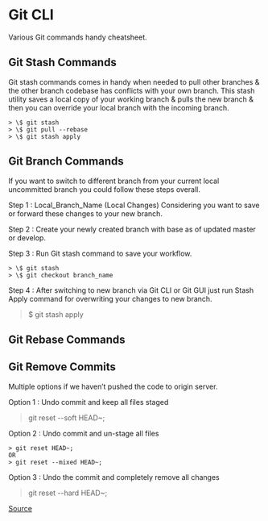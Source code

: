 # Git CLI

Various Git commands handy cheatsheet.

## Git Stash Commands

Git stash commands comes in handy when needed to pull other branches & the other branch codebase has conflicts with your own branch. This stash utility saves a local copy of your working branch & pulls the new branch & then you can override your local branch with the incoming branch.

```text
> \$ git stash
> \$ git pull --rebase
> \$ git stash apply
```

## Git Branch Commands

If you want to switch to different branch from your current local uncommitted branch you could follow these steps overall.

Step 1 : Local\_Branch\_Name \(Local Changes\) Considering you want to save or forward these changes to your new branch.

Step 2 : Create your newly created branch with base as of updated master or develop.

Step 3 : Run Git stash command to save your workflow.

```text
> \$ git stash
> \$ git checkout branch_name
```

Step 4 : After switching to new branch via Git CLI or Git GUI just run Stash Apply command for overwriting your changes to new branch.

> $ git stash apply

## Git Rebase Commands

## Git Remove Commits

Multiple options if we haven’t pushed the code to origin server.

Option 1 : Undo commit and keep all files staged

> git reset --soft HEAD~;

Option 2 : Undo commit and un-stage all files

```text
> git reset HEAD~;
OR
> git reset --mixed HEAD~;
```

Option 3 : Undo the commit and completely remove all changes

> git reset --hard HEAD~;

[Source](https://bytefreaks.net/programming-2/how-to-undo-a-git-commit-that-was-not-pushed)

